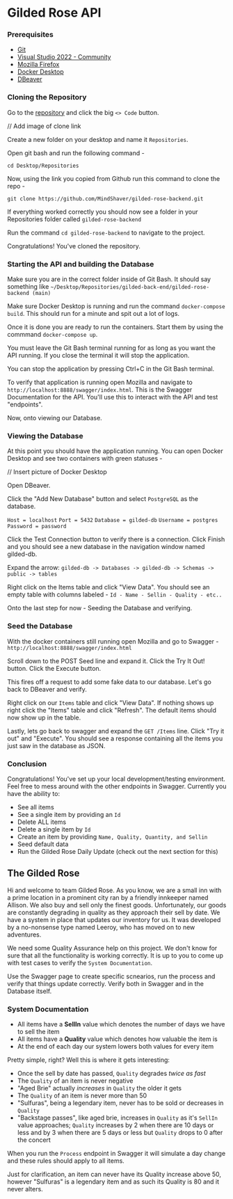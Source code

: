 # Gilded Rose API

### Prerequisites

- [Git](https://git-scm.com/downloads)
- [Visual Studio 2022 - Community](https://visualstudio.microsoft.com/vs/community/)
- [Mozilla Firefox](https://www.mozilla.org/en-US/firefox/new/)
- [Docker Desktop](https://www.docker.com/products/docker-desktop/)
- [DBeaver](https://dbeaver.io/download/)

### Cloning the Repository

Go to the [repository](https://github.com/MindShaver/gilded-rose-backend) and click the big `<> Code` button.

// Add image of clone link

Create a new folder on your desktop and name it `Repositories`.

Open git bash and run the following command -

`cd Desktop/Repositories`

Now, using the link you copied from Github run this command to clone the repo -

`git clone https://github.com/MindShaver/gilded-rose-backend.git`

If everything worked correctly you should now see a folder in your Repositories folder called `gilded-rose-backend`

Run the command `cd gilded-rose-backend` to navigate to the project.

Congratulations! You've cloned the repository.

### Starting the API and building the Database

Make sure you are in the correct folder inside of Git Bash. It should say something like `~/Desktop/Repositories/gilded-back-end/gilded-rose-backend (main)`

Make sure Docker Desktop is running and run the command `docker-compose build`. This should run for a minute and spit out a lot of logs.

Once it is done you are ready to run the containers. Start them by using the commmand `docker-compose up`.

You must leave the Git Bash terminal running for as long as you want the API running. If you close the terminal it will stop the application.

You can stop the application by pressing Ctrl+C in the Git Bash terminal.

To verify that application is running open Mozilla and navigate to `http://localhost:8888/swagger/index.html`. This is the Swagger Documentation for the API. You'll use this to interact with the API and test "endpoints".

Now, onto viewing our Database.

### Viewing the Database

At this point you should have the application running. You can open Docker Desktop and see two containers with green statuses -

// Insert picture of Docker Desktop

Open DBeaver.

Click the "Add New Database" button and select `PostgreSQL` as the database.

`Host = localhost`
`Port = 5432`
`Database = gilded-db`
`Username = postgres`
`Password = password`

Click the Test Connection button to verify there is a connection. Click Finish and you should see a new database in the navigation window named gilded-db.

Expand the arrow: `gilded-db -> Databases -> gilded-db -> Schemas -> public -> tables`

Right click on the Items table and click "View Data". You should see an empty table with columns labeled - `Id - Name - Sellin - Quality - etc..`

Onto the last step for now - Seeding the Database and verifying.

### Seed the Database

With the docker containers still running open Mozilla and go to Swagger - `http://localhost:8888/swagger/index.html`

Scroll down to the POST Seed line and expand it. Click the Try It Out! button. Click the Execute button.

This fires off a request to add some fake data to our database. Let's go back to DBeaver and verify.

Right click on our `Items` table and click "View Data". If nothing shows up right click the "Items" table and click "Refresh". The default items should now show up in the table.

Lastly, lets go back to swagger and expand the `GET /Items` line. Click "Try it out" and "Execute". You should see a response containing all the items you just saw in the database as JSON.

### Conclusion

Congratulations! You've set up your local development/testing environment. Feel free to mess around with the other endpoints in Swagger. Currently you have the ability to:

- See all items
- See a single item by providing an `Id`
- Delete ALL items
- Delete a single item by `Id`
- Create an item by providing `Name, Quality, Quantity, and Sellin`
- Seed default data
- Run the Gilded Rose Daily Update (check out the next section for this)

## The Gilded Rose

Hi and welcome to team Gilded Rose. As you know, we are a small inn with a prime location in a prominent city ran by a friendly innkeeper named Allison. We also buy and sell only the finest goods. Unfortunately, our goods are constantly degrading in quality as they approach their sell by date. We have a system in place that updates our inventory for us. It was developed by a no-nonsense type named Leeroy, who has moved on to new adventures.

We need some Quality Assurance help on this project. We don't know for sure that all the functionality is working correctly. It is up to you to come up with test cases to verify the `System Documentation`.

Use the Swagger page to create specific scnearios, run the process and verify that things update correctly. Verify both in Swagger and in the Database itself.

### System Documentation

- All items have a **SellIn** value which denotes the number of days we have
  to sell the item
- All items have a **Quality** value which denotes how valuable the item is
- At the end of each day our system lowers both values for every item

Pretty simple, right? Well this is where it gets interesting:

- Once the sell by date has passed, `Quality` degrades _twice as fast_
- The `Quality` of an item is never negative
- "Aged Brie" actually _increases_ in `Quality` the older it gets
- The `Quality` of an item is never more than 50
- "Sulfuras", being a legendary item, never has to be sold or decreases
  in `Quality`
- "Backstage passes", like aged brie, increases in `Quality` as it's `SellIn`
  value approaches; `Quality` increases by 2 when there are 10 days or less
  and by 3 when there are 5 days or less but `Quality` drops to 0 after the
  concert

When you run the `Process` endpoint in Swagger it will simulate a day change and these rules should apply to all items.

Just for clarification, an item can never have its Quality increase
above 50, however "Sulfuras" is a legendary item and as such its
Quality is 80 and it never alters.
